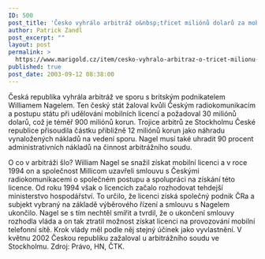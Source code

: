 ```yaml
---
ID: 500
post_title: 'Česko vyhrálo arbitráž o&nbsp;třicet miliónů dolarů za mobilní licence'
author: Patrick Zandl
post_excerpt: ""
layout: post
permalink: >
  https://www.marigold.cz/item/cesko-vyhralo-arbitraz-o-tricet-milionu-dolaru-za-mobilni-licence
published: true
post_date: 2003-09-12 08:38:00
---
```

<P>Česká republika vyhrála arbitráž ve sporu s britským podnikatelem Williamem Nagelem. Ten český stát žaloval kvůli Českým radiokomunikacím a postupu státu při udělování mobilních licencí a požadoval 30 miliónů dolarů, což je téměř 900 miliónů korun. Trojice arbitrů ze Stockholmu České republice přisoudila částku přibližně 12 miliónů korun jako náhradu vynaložených nákladů na vedení sporu. Nagel musí také uhradit 90 procent administrativních nákladů na činnost arbitrážního soudu.</P>
<P>O co v arbitráži šlo? William Nagel se snažil získat mobilní licenci a v roce 1994 on a společnost Millicom uzavřeli smlouvu s Českými radiokomunikacemi o společném postupu a spolupráci na získání této licence. Od roku 1994 však o licencích začalo rozhodovat tehdejší ministerstvo hospodářství. To určilo, že licenci získá společný podnik ČRa a subjekt vybraný na základě výběrového řízení a smlouvu s Nagelem ukončilo. Nagel se s tím nechtěl smířit a tvrdil, že o ukončení smlouvy rozhodla vláda a on tak ztratil možnost získat licenci na provozování mobilní telefonní sítě. Krok vlády měl podle něj stejný účinek jako vyvlastnění. V květnu 2002 Českou republiku zažaloval u arbitrážního soudu ve Stockholmu. Zdroj: Právo, HN, ČTK.</P>